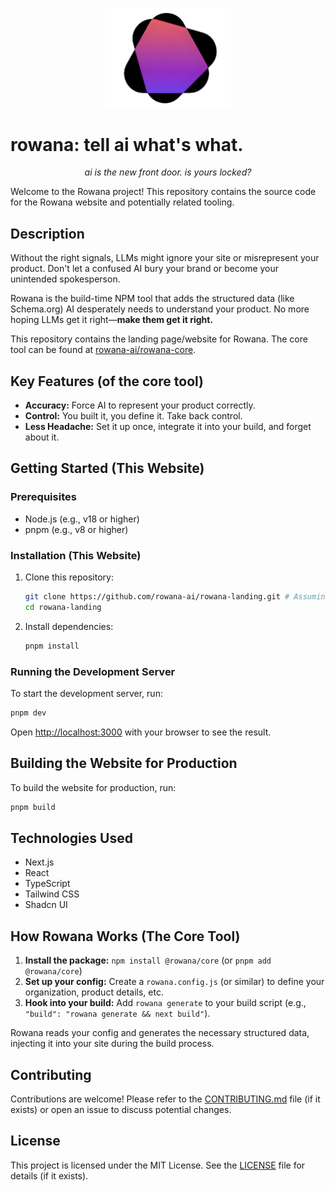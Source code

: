 <p align="center">
  <img src="public/RowanaLogoWhiteBG.png" alt="Rowana Logo" width="200"/>
</p>

# rowana: tell ai what's what.

<p align="center">
  <i>ai is the new front door. is yours locked?</i>
</p>

Welcome to the Rowana project! This repository contains the source code for the Rowana website and potentially related tooling.

## Description

Without the right signals, LLMs might ignore your site or misrepresent your product. Don't let a confused AI bury your brand or become your unintended spokesperson.

Rowana is the build-time NPM tool that adds the structured data (like Schema.org) AI desperately needs to understand your product. No more hoping LLMs get it right—**make them get it right.**

This repository contains the landing page/website for Rowana. The core tool can be found at [rowana-ai/rowana-core](https://github.com/rowana-ai/rowana-core).

## Key Features (of the core tool)

*   **Accuracy:** Force AI to represent your product correctly.
*   **Control:** You built it, you define it. Take back control.
*   **Less Headache:** Set it up once, integrate it into your build, and forget about it.

## Getting Started (This Website)

### Prerequisites

- Node.js (e.g., v18 or higher)
- pnpm (e.g., v8 or higher)

### Installation (This Website)

1. Clone this repository:
   ```bash
   git clone https://github.com/rowana-ai/rowana-landing.git # Assuming this is the repo name
   cd rowana-landing
   ```
2. Install dependencies:
   ```bash
   pnpm install
   ```

### Running the Development Server

To start the development server, run:

```bash
pnpm dev
```

Open [http://localhost:3000](http://localhost:3000) with your browser to see the result.

## Building the Website for Production

To build the website for production, run:

```bash
pnpm build
```

## Technologies Used

- Next.js
- React
- TypeScript
- Tailwind CSS
- Shadcn UI

## How Rowana Works (The Core Tool)

1.  **Install the package:** `npm install @rowana/core` (or `pnpm add @rowana/core`)
2.  **Set up your config:** Create a `rowana.config.js` (or similar) to define your organization, product details, etc.
3.  **Hook into your build:** Add `rowana generate` to your build script (e.g., `"build": "rowana generate && next build"`).

Rowana reads your config and generates the necessary structured data, injecting it into your site during the build process.

## Contributing

Contributions are welcome! Please refer to the [CONTRIBUTING.md](CONTRIBUTING.md) file (if it exists) or open an issue to discuss potential changes.

## License

This project is licensed under the MIT License. See the [LICENSE](LICENSE) file for details (if it exists).
